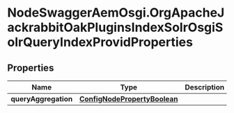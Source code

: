 # NodeSwaggerAemOsgi.OrgApacheJackrabbitOakPluginsIndexSolrOsgiSolrQueryIndexProvidProperties

## Properties

Name | Type | Description | Notes
------------ | ------------- | ------------- | -------------
**queryAggregation** | [**ConfigNodePropertyBoolean**](ConfigNodePropertyBoolean.md) |  | [optional] 



